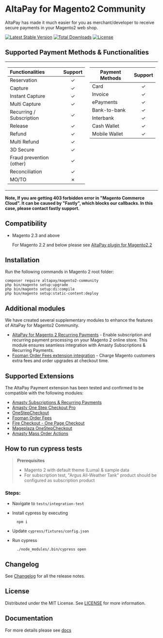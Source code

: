 # AltaPay for Magento2 Community

AltaPay has made it much easier for you as merchant/developer to receive secure payments in your Magento2 web shop.

[![Latest Stable Version](http://poser.pugx.org/altapay/magento2-community/v)](https://packagist.org/packages/altapay/magento2-community)
[![Total Downloads](http://poser.pugx.org/altapay/magento2-community/downloads)](https://packagist.org/packages/altapay/magento2-community)
[![License](http://poser.pugx.org/altapay/magento2-community/license)](https://packagist.org/packages/altapay/magento2-community)

## Supported Payment Methods & Functionalities
<table>
<tr><td>

| Functionalities	        | Support       |
| :------------------------ | :-----------: |
| Reservation               | &check;       |
| Capture                   | &check;       |
| Instant Capture           | &check;       |
| Multi Capture             | &check;       |
| Recurring / Subscription  | &check;       |
| Release                   | &check;       |
| Refund                    | &check;       |
| Multi Refund              | &check;       |
| 3D Secure                 | &check;       |
| Fraud prevention (other)  | &check;       |
| Reconciliation            | &check;       |
| MO/TO                     | &cross;       |

</td><td valign="top">

| Payment Methods	  | Support       |
| ------------------- | :-----------: |
| Card                | &check;       |
| Invoice             | &check;       |
| ePayments           | &check;       |
| Bank-to-bank        | &check;       |
| Interbank           | &check;       |
| Cash Wallet         | &check;       |
| Mobile Wallet       | &check;       |

</td></tr> </table>


**Note, If you are getting 403 forbidden error in "Magento Commerce Cloud". It can be caused by "Fastly", which blocks our callbacks. In this case, please contact fastly support.**

## Compatibility
- Magento 2.3 and above

    For Magento 2.2 and below please see [AltaPay plugin for Magento2.2](https://github.com/AltaPay/plugin-magento2)

## Installation
Run the following commands in Magento 2 root folder:

    composer require altapay/magento2-community
    php bin/magento setup:upgrade
    php bin/magento setup:di:compile
    php bin/magento setup:static-content:deploy

## Additional modules

We have created several supplementary modules to enhance the features of AltaPay for Magento2 Community.

- [AltaPay for Magento 2 Recurring Payments](https://github.com/AltaPay/plugin-magento2-subscriptions) - Enable subscription and recurring payment processing on your Magento 2 online store. This module ensures seamless integration with Amasty Subscriptions & Recurring Payments.
- [Fooman Order Fees extension integration](https://github.com/AltaPay/plugin-magento2-fooman) - Charge Magento customers extra fees and order upgrades at checkout time.

## Supported Extensions

The AltaPay Payment extension has been tested and confirmed to be compatible with the following modules:

- [Amasty Subscriptions & Recurring Payments](https://amasty.com/subscriptions-recurring-payments-for-magento-2.html)
- [Amasty One Step Checkout Pro](https://amasty.com/one-step-checkout-for-magento-2.html)
- [OneStepCheckout](https://www.onestepcheckout.com/magento-2)
- [Fooman Order Fees](https://fooman.com/magento-extension-order-fees-m2.html)
- [Fire Checkout - One Page Checkout](https://www.firecheckout.net/)
- [Mageplaza OneStepCheckout](https://www.mageplaza.com/magento-2-one-step-checkout-extension/)
- [Amasty Mass Order Actions](https://amasty.com/mass-order-actions-for-magento-2.html)

## How to run cypress tests

> **Prerequisites**
> 
> - Magento 2 with default theme (Luma) & sample data
> - For subscription test, "Argus All-Weather Tank" product should be configured as subscription product

### Steps:

* Navigate to `tests/integration-test`
* Install cypress by executing 

        npm i
        
* Update `cypress/fixtures/config.json`
* Run cypress

        ./node_modules/.bin/cypress open

## Changelog

See [Changelog](CHANGELOG.md) for all the release notes.

## License

Distributed under the MIT License. See [LICENSE](LICENSE) for more information.

## Documentation

For more details please see [docs](https://github.com/AltaPay/plugin-magento2-community/wiki)

